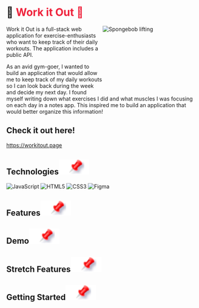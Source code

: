 # :muscle:	 <span style="color:#ef233c">Work it Out :muscle:
<img src="https://media.tenor.com/ZFUJ2eZcm2IAAAAd/work-out-excercise.gif" align="right"
     alt="Spongebob lifting" width="250" height="178">


Work it Out is a full-stack web application for  exercise-enthusiasts who want to keep track of their daily workouts. The application includes a public API.

As an avid gym-goer, I wanted to build an application that would allow me to keep track of my daily workouts so I can look back during the week and decide my next day. I found myself writing down what exercises I did and what muscles I was focusing on each day in a notes app.  This inspired me to build an application that would better organize this information!

## Check it out here!
https://workitout.page

## Technologies[![](https://raw.githubusercontent.com/aregtech/areg-sdk/master/docs/img/pin.svg)](#pin)
![JavaScript](https://img.shields.io/badge/javascript-%23323330.svg?style=for-the-badge&logo=javascript&logoColor=%23F7DF1E)
![HTML5](https://img.shields.io/badge/html5-%23E34F26.svg?style=for-the-badge&logo=html5&logoColor=white)
![CSS3](https://img.shields.io/badge/css3-%231572B6.svg?style=for-the-badge&logo=css3&logoColor=white)
![Figma](https://img.shields.io/badge/figma-%23F24E1E.svg?style=for-the-badge&logo=figma&logoColor=white)

<!-- **Syncphony also utlizes a public API, [Binary Jazz's generator API ](https://binaryjazz.us/genrenator-api/). The API serves random genres for users.** -->

## Features[![](https://raw.githubusercontent.com/aregtech/areg-sdk/master/docs/img/pin.svg)](#pin)

## Demo[![](https://raw.githubusercontent.com/aregtech/areg-sdk/master/docs/img/pin.svg)](#pin)


## Stretch Features[![](https://raw.githubusercontent.com/aregtech/areg-sdk/master/docs/img/pin.svg)](#pin)

## Getting Started[![](https://raw.githubusercontent.com/aregtech/areg-sdk/master/docs/img/pin.svg)](#pin)
